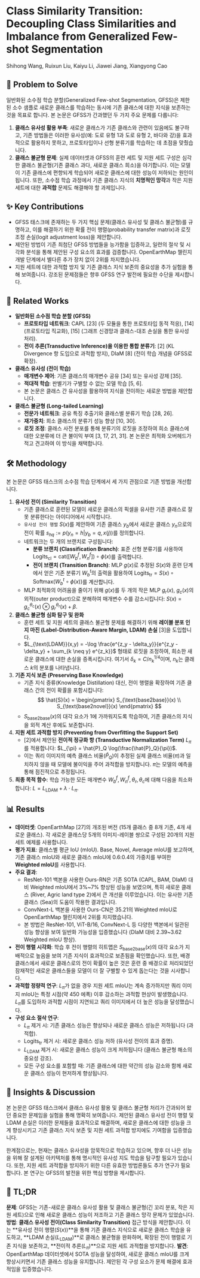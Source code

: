# Class Similarity Transition: Decoupling Class Similarities and Imbalance from Generalized Few-shot Segmentation

Shihong Wang, Ruixun Liu, Kaiyu Li, Jiawei Jiang, Xiangyong Cao

## 🧩 Problem to Solve

일반화된 소수점 학습 분할(Generalized Few-shot Segmentation, GFSS)은 제한된 소수 샘플로 새로운 클래스를 학습하는 동시에 기존 클래스에 대한 지식을 보존하는 것을 목표로 합니다. 본 논문은 GFSS가 간과했던 두 가지 주요 문제를 다룹니다:

1. **클래스 유사성 활용 부족**: 새로운 클래스가 기존 클래스와 관련이 있음에도 불구하고, 기존 방법들은 이러한 유사성(예: 도로 유형 1과 도로 유형 2, 바다와 강)을 효과적으로 활용하지 못하고, 프로토타입이나 선형 분류기를 학습하는 데 초점을 맞췄습니다.
2. **클래스 불균형 문제**: 실제 데이터셋과 GFSS의 훈련 세트 및 지원 세트 구성은 심각한 클래스 불균형(기존 클래스 과다, 새로운 클래스 희소)을 야기합니다. 이는 모델이 기존 클래스에 편향되게 학습되어 새로운 클래스에 대한 성능이 저하되는 원인이 됩니다.
또한, 소수점 학습 과정에서 기존 클래스 지식의 **치명적인 망각**과 작은 지원 세트에 대한 **과적합** 문제도 해결해야 할 과제입니다.

## ✨ Key Contributions

* GFSS 태스크에 존재하는 두 가지 핵심 문제(클래스 유사성 및 클래스 불균형)를 규명하고, 이를 해결하기 위한 확률 전이 행렬(probability transfer matrix)과 로짓 조정 손실(logit adjustment loss)을 제안합니다.
* 제안된 방법이 기존 최첨단 GFSS 방법들을 능가함을 입증하고, 일련의 절삭 및 시각화 분석을 통해 제안된 구성 요소의 효과를 검증합니다. OpenEarthMap 챌린지 개발 단계에서 별다른 추가 장치 없이 2위를 차지했습니다.
* 지원 세트에 대한 과적합 방지 및 기존 클래스 지식 보존의 중요성을 추가 실험을 통해 보여줍니다. 강조된 문제점들은 향후 GFSS 연구 발전에 필요한 수단을 제시합니다.

## 📎 Related Works

* **일반화된 소수점 학습 분할 (GFSS)**
  * **프로토타입 네트워크**: CAPL [23] (두 모듈을 통한 프로토타입 동적 적응), [14] (프로토타입 직교화), [15] (그래프 신경망과 클래스-대조 손실을 통한 유사성 처리).
  * **전이 추론(Transductive Inference)을 이용한 통합 분류기**: [2] (KL Divergence 항 도입으로 과적합 방지), DIaM [8] (전이 학습 개념을 GFSS로 확장).
* **클래스 유사성 (전이 학습)**
  * **매개변수 제어**: 기존 클래스의 매개변수 공유 [34] 또는 유사성 강제 [35].
  * **적대적 학습**: 판별기가 구별할 수 없는 모델 학습 [5, 6].
  * 본 논문은 클래스 간 유사성을 활용하여 지식을 전이하는 새로운 방법을 제안합니다.
* **클래스 불균형 (Long-tailed Learning)**
  * **전문가 네트워크**: 공유 특징 추출기와 클래스별 분류기 학습 [28, 26].
  * **재가중치**: 희소 클래스의 분류기 성능 향상 [10, 30].
  * **로짓 조정**: 클래스 사전 분포를 통해 분류기의 로짓을 조정하여 희소 클래스에 대한 오분류에 더 큰 불이익 부여 [3, 17, 21, 31]. 본 논문은 최적화 오버헤드가 적고 견고하여 이 방식을 채택합니다.

## 🛠️ Methodology

본 논문은 GFSS 태스크의 소수점 학습 단계에서 세 가지 관점으로 기존 방법을 개선합니다.

1. **유사성 전이 (Similarity Transition)**
    * 기존 클래스로 훈련된 모델이 새로운 클래스의 픽셀을 유사한 기존 클래스로 잘못 분류한다는 아이디어에서 시작합니다.
    * `유사성 전이 행렬` $S(x)$를 제안하여 기존 클래스 $y_b$에서 새로운 클래스 $y_n$으로의 전이 확률 $s_{hq} := p(y_n=h|y_b=q, x(j))$를 정의합니다.
    * 네트워크는 두 개의 브랜치로 구성됩니다:
        * **분류 브랜치 (Classification Branch)**: 표준 선형 분류기를 사용하여 $\text{Logits}_{\text{cl}} = \text{cat}([W_b^f, W_n^f]) \circ \phi(x)$를 출력합니다.
        * **전이 브랜치 (Transition Branch)**: MLP $g(x)$로 추정된 $S(x)$와 훈련 단계에서 얻은 기존 분류기 $W_b^t$의 출력을 활용하여 $\text{Logits}_{\text{tr}} = S(x) \circ \text{Softmax}(W_b^t \circ \phi(x))$를 계산합니다.
    * MLP 최적화의 어려움을 줄이기 위해 $g(x)$를 두 개의 작은 MLP $g_r(x)$, $g_c(x)$의 외적(outer product)으로 분해하여 매개변수 수를 감소시킵니다: $S(x) = g_c^{\theta_c}(x) \otimes g_r^{\theta_r}(x) + \beta$.
2. **클래스 불균형 심화 탐구 및 완화**
    * 훈련 세트 및 지원 세트의 클래스 불균형 문제를 해결하기 위해 **레이블 분포 인지 마진 (Label-Distribution-Aware Margin, LDAM) 손실** [3]을 도입합니다.
    * $L_{\text{LDAM}}(x,y) = -\log \frac{e^{z_y - \delta_y}}{e^{z_y - \delta_y} + \sum_{k \neq y} e^{z_k}}$ 형태로 로짓을 조정하여, 희소한 새로운 클래스에 대한 손실을 증폭시킵니다. 여기서 $\delta_k = C/n_k^{1/4}$이며, $n_k$는 클래스 $k$의 분포를 나타냅니다.
3. **기존 지식 보존 (Preserving Base Knowledge)**
    * 기존 지식 증류(Knowledge Distillation) 대신, 전이 행렬을 확장하여 기존 클래스 간의 전이 확률을 포함시킵니다:
    $$ \hat{S}(x) = \begin{pmatrix} S_{\text{base2base}}(x) \\ S_{\text{base2novel}}(x) \end{pmatrix} $$
    * $S_{\text{base2base}}(x)$의 대각 요소가 1에 가까워지도록 학습하여, 기존 클래스의 지식을 외적 계산 후에도 보존합니다.
4. **지원 세트 과적합 방지 (Preventing from Overfitting the Support Set)**
    * [2]에서 제안된 **전이적 정규화 항 (Transductive Normalization Term)** $L_{\pi}$를 적용합니다: $L_{\pi} = \hat{P}_Q \log(\frac{\hat{P}_Q}{\pi})$.
    * 이는 쿼리 이미지의 예측 클래스 비율($\hat{P}_Q$)이 추정된 실제 클래스 비율($\pi$)과 일치하지 않을 때 모델에 불이익을 주어 과적합을 방지합니다. $\pi$는 모델의 예측을 통해 점진적으로 추정됩니다.
5. **최종 목적 함수**: 학습 가능한 모든 매개변수 $W_b^f, W_n^f, \theta_r, \theta_c$에 대해 다음을 최소화합니다: $L = L_{\text{LDAM}} + \lambda \cdot L_{\pi}$.

## 📊 Results

* **데이터셋**: OpenEarthMap [27]의 개조된 버전 (15개 클래스 중 8개 기존, 4개 새로운 클래스). 각 새로운 클래스당 5개의 이미지-레이블 쌍으로 구성된 20개의 지원 세트 예제를 사용합니다.
* **평가 지표**: 클래스별 평균 IoU (mIoU). Base, Novel, Average mIoU를 보고하며, 기존 클래스 mIoU와 새로운 클래스 mIoU에 0.6:0.4의 가중치를 부여한 **Weighted mIoU**를 사용합니다.
* **주요 결과**:
  * ResNet-101 백본을 사용한 Ours-RN은 기존 SOTA (CAPL, BAM, DIaM) 대비 Weighted mIoU에서 3%~7% 향상된 성능을 보였으며, 특히 새로운 클래스 (River, Agric land type 2)에서 큰 개선을 이루었습니다. 이는 유사한 기존 클래스 (Sea)의 도움이 작용한 결과입니다.
  * ConvNext-L 백본을 사용한 Ours-CN은 35.21의 Weighted mIoU로 OpenEarthMap 챌린지에서 2위를 차지했습니다.
  * 본 방법은 ResNet-101, ViT-B/16, ConvNext-L 등 다양한 백본에서 일관된 성능 향상을 보여 일반화 가능성을 입증했습니다 (DIaM 대비 2.39~3.62 Weighted mIoU 향상).
* **전이 행렬 시각화**: 학습 후 전이 행렬의 히트맵은 $S_{\text{base2base}}(x)$의 대각 요소가 지배적으로 높음을 보여 기존 지식이 효과적으로 보존됨을 확인했습니다. 또한, 배경 클래스에서 새로운 클래스로의 전이 확률이 높은 것은 훈련 중 배경으로 처리되었던 잠재적인 새로운 클래스들을 모델이 더 잘 구별할 수 있게 돕는다는 것을 시사합니다.
* **과적합 정량적 연구**: $L_{\pi}$가 없을 경우 지원 세트 mIoU는 계속 증가하지만 쿼리 이미지 mIoU는 특정 시점(약 450 에폭) 이후 감소하는 과적합 현상이 발생했습니다. $L_{\pi}$를 도입하자 과적합 시점이 지연되고 쿼리 이미지에서 더 높은 성능을 달성했습니다.
* **구성 요소 절삭 연구**:
  * $L_{\pi}$ 제거 시: 기존 클래스 성능은 향상되나 새로운 클래스 성능은 저하됩니다 (과적합).
  * $\text{Logits}_{\text{tr}}$ 제거 시: 새로운 클래스 성능 저하 (유사성 전이의 효과 증명).
  * $L_{\text{LDAM}}$ 제거 시: 새로운 클래스 성능이 크게 저하됩니다 (클래스 불균형 해소의 중요성 강조).
  * 모든 구성 요소를 포함할 때: 기존 클래스에 대한 약간의 성능 감소와 함께 새로운 클래스 성능이 현저하게 향상됩니다.

## 🧠 Insights & Discussion

본 논문은 GFSS 태스크에서 클래스 유사성 활용 및 클래스 불균형 처리가 간과되어 왔던 중요한 문제임을 실험을 통해 명확히 보여줍니다. 제안된 클래스 유사성 전이 행렬 및 LDAM 손실은 이러한 문제들을 효과적으로 해결하며, 새로운 클래스에 대한 성능을 크게 향상시키고 기존 클래스 지식 보존 및 지원 세트 과적합 방지에도 기여함을 입증했습니다.

한계점으로는, 현재는 클래스 유사성을 암묵적으로 학습하고 있으며, 향후 더 나은 성능을 위해 잘 설계된 아키텍처를 통해 명시적인 유사성 지도 학습을 탐구할 필요가 있습니다. 또한, 지원 세트 과적합을 방지하기 위한 다른 유효한 방법론들도 추가 연구가 필요합니다. 본 연구는 GFSS의 발전을 위한 핵심 방향을 제시합니다.

## 📌 TL;DR

**문제**: GFSS는 기존-새로운 클래스 유사성 활용 및 클래스 불균형(긴 꼬리 분포, 작은 지원 세트)으로 인해 새로운 클래스 성능이 저조하고 기존 클래스 망각 문제가 있었습니다.
**방법**: **클래스 유사성 전이(Class Similarity Transition)** 접근 방식을 제안합니다. 이는 **유사성 전이 행렬($S(x)$)**을 통해 기존 클래스 지식으로 새로운 클래스 학습을 유도하고, **LDAM 손실($L_{\text{LDAM}}$)**로 클래스 불균형을 완화하며, 확장된 전이 행렬로 기존 지식을 보존하고, **전이적 추론($L_{\pi}$)**으로 지원 세트 과적합을 방지합니다.
**발견**: OpenEarthMap 데이터셋에서 SOTA 성능을 달성하여, 새로운 클래스 mIoU를 크게 향상시키면서 기존 클래스 성능을 유지합니다. 제안된 각 구성 요소가 문제 해결에 효과적임을 입증했습니다.
